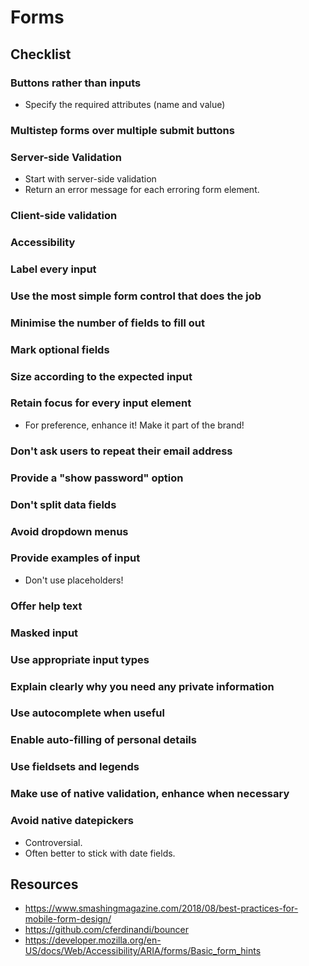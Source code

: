 # Forms

## Checklist

### Buttons rather than inputs

- Specify the required attributes (name and value)

### Multistep forms over multiple submit buttons

### Server-side Validation

- Start with server-side validation
- Return an error message for each erroring form element.

### Client-side validation

### Accessibility

### Label every input

### Use the most simple form control that does the job

### Minimise the number of fields to fill out

### Mark optional fields

### Size according to the expected input

### Retain focus for every input element

- For preference, enhance it! Make it part of the brand!

### Don't ask users to repeat their email address

### Provide a "show password" option

### Don't split data fields

### Avoid dropdown menus

### Provide examples of input

- Don't use placeholders!

### Offer help text

### Masked input

### Use appropriate input types

### Explain clearly why you need any private information

### Use autocomplete when useful

### Enable auto-filling of personal details

### Use fieldsets and legends

### Make use of native validation, enhance when necessary

### Avoid native datepickers

- Controversial.
- Often better to stick with date fields.

## Resources

- https://www.smashingmagazine.com/2018/08/best-practices-for-mobile-form-design/
- https://github.com/cferdinandi/bouncer
- https://developer.mozilla.org/en-US/docs/Web/Accessibility/ARIA/forms/Basic_form_hints
